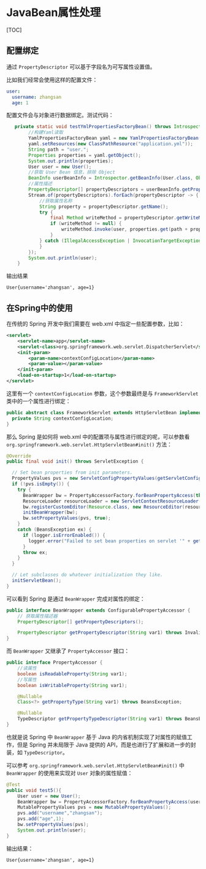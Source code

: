 # JavaBean属性处理

[TOC]

## 配置绑定

通过 `PropertyDescriptor` 可以基于字段名为可写属性设置值。

比如我们经常会使用这样的配置文件：

```yml
user:
  username: zhangsan
  age: 1
```

配置文件会与对象进行数据绑定。测试代码：

```java
   private static void testYmlPropertiesFactoryBean() throws IntrospectionException {
        //构建Yaml读取
        YamlPropertiesFactoryBean yaml = new YamlPropertiesFactoryBean();
        yaml.setResources(new ClassPathResource("application.yml"));
        String path = "user.";
        Properties properties = yaml.getObject();
        System.out.println(properties);
        User user = new User();
        //获取 User Bean 信息，排除 Object
        BeanInfo userBeanInfo = Introspector.getBeanInfo(User.class, Object.class);
        //属性描述
        PropertyDescriptor[] propertyDescriptors = userBeanInfo.getPropertyDescriptors();
        Stream.of(propertyDescriptors).forEach(propertyDescriptor -> {
            //获取属性名称
            String property = propertyDescriptor.getName();
            try {
                final Method writeMethod = propertyDescriptor.getWriteMethod();
                if (writeMethod != null) {
                    writeMethod.invoke(user, properties.get(path + property));
                }
            } catch (IllegalAccessException | InvocationTargetException ignored) {
            }
        });
        System.out.println(user);
    }
```

输出结果

```
User{username='zhangsan', age=1}
```

## 在Spring中的使用

在传统的 Spring 开发中我们需要在 web.xml 中指定一些配置参数，比如：

```xml
<servlet>
    <servlet-name>app</servlet-name>
    <servlet-class>org.springframework.web.servlet.DispatcherServlet</servlet-class>
    <init-param>
        <param-name>contextConfigLocation</param-name>
        <param-value></param-value>
    </init-param>
    <load-on-startup>1</load-on-startup>
</servlet>
```

这里有一个 `contextConfigLocation` 参数，这个参数最终是与 `FrameworkServlet` 类中的一个属性进行绑定：

```java
public abstract class FrameworkServlet extends HttpServletBean implements ApplicationContextAware {
  private String contextConfigLocation;
}
```

那么 Spring 是如何将 web.xml 中的配置项与属性进行绑定的呢，可以参数看`org.springframework.web.servlet.HttpServletBean#init()` 方法：

```java
@Override
public final void init() throws ServletException {

  // Set bean properties from init parameters.
  PropertyValues pvs = new ServletConfigPropertyValues(getServletConfig(), this.requiredProperties);
  if (!pvs.isEmpty()) {
    try {
      BeanWrapper bw = PropertyAccessorFactory.forBeanPropertyAccess(this);
      ResourceLoader resourceLoader = new ServletContextResourceLoader(getServletContext());
      bw.registerCustomEditor(Resource.class, new ResourceEditor(resourceLoader, getEnvironment()));
      initBeanWrapper(bw);
      bw.setPropertyValues(pvs, true);
    }
    catch (BeansException ex) {
      if (logger.isErrorEnabled()) {
        logger.error("Failed to set bean properties on servlet '" + getServletName() + "'", ex);
      }
      throw ex;
    }
  }

  // Let subclasses do whatever initialization they like.
  initServletBean();
}
```

可以看到 Spring 是通过 `BeanWrapper` 完成对属性的绑定：

```java
public interface BeanWrapper extends ConfigurablePropertyAccessor {
    // 获取属性描述器
    PropertyDescriptor[] getPropertyDescriptors();

    PropertyDescriptor getPropertyDescriptor(String var1) throws InvalidPropertyException;
}
```

而 `BeanWrapper` 又继承了 `PropertyAccessor` 接口：

```java
public interface PropertyAccessor {
    //读属性
    boolean isReadableProperty(String var1);
    //写属性
    boolean isWritableProperty(String var1);

    @Nullable
    Class<?> getPropertyType(String var1) throws BeansException;

    @Nullable
    TypeDescriptor getPropertyTypeDescriptor(String var1) throws BeansException;
}
```

也就是说 Spring 中 `BeanWrapper` 基于 Java 的内省机制实现了对属性的赋值工作，但是 Spring 并未局限于 Java 提供的 API，而是也进行了扩展和进一步的封装，如 `TypeDescriptor`。

可以参考 `org.springframework.web.servlet.HttpServletBean#init()` 中 `BeanWrapper` 的使用来实现对 `User` 对象的属性赋值：

```java
@Test
public void test5(){
    User user = new User();
    BeanWrapper bw = PropertyAccessorFactory.forBeanPropertyAccess(user);
    MutablePropertyValues pvs = new MutablePropertyValues();
    pvs.add("username","zhangsan");
    pvs.add("age",1);
    bw.setPropertyValues(pvs);
    System.out.println(user);
}
```

输出结果：

```
User{username='zhangsan', age=1}
```

